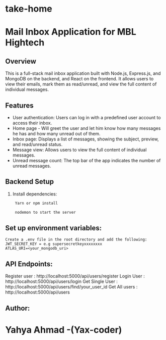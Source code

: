 # take-home

# Mail Inbox Application for MBL Hightech

## Overview
This is a full-stack mail inbox application built with Node.js, Express.js, and MongoDB on the backend, and React on the frontend. It allows users to view their emails, mark them as read/unread, and view the full content of individual messages.

## Features
- User authentication: Users can log in with a predefined user account to access their inbox.
- Home page - Will greet the user and let him know how many messages he has and how many unread out of them.
- Inbox page: Displays a list of messages, showing the subject, preview, and read/unread status.
- Message view: Allows users to view the full content of individual messages.
- Unread message count: The top bar of the app indicates the number of unread messages.

## Backend Setup
1. Install dependencies:
   ```bash
    Yarn or npm install

    nodemon to start the server

## Set up environment variables:
    Create a .env file in the root directory and add the following: 
    JWT_SECRET_KEY = e.g supersecretkeyxxxxxxxx 
    ATLAS_URI=<your_mongodb_uri>

## API Endpoints:
   Register user : http://localhost:5000/api/users/register
   Login User : http://localhost:5000/api/users/login
   Get Single User : http://localhost:5000/api/users/find/your_user_id
   Get All users : http://localhost:5000/api/users

## Author:
  # Yahya Ahmad -(Yax-coder)
